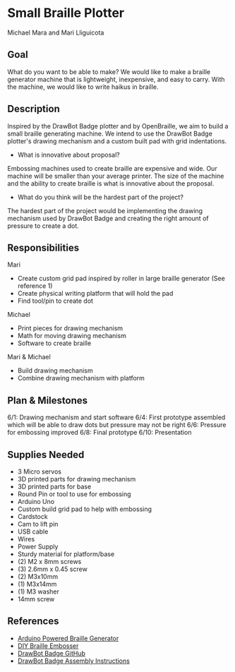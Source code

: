 Small Braille Plotter 
===========================
Michael Mara and Mari Lliguicota

Goal
---------

What do you want to be able to make?
We would like to make a braille generator machine that is lightweight, inexpensive, and easy to carry. With the machine, we would like to write haikus in braille. 

Description
---------
Inspired by the DrawBot Badge plotter and by OpenBraille, we aim to build a small braille generating machine. We intend to use the DrawBot Badge plotter's drawing mechanism and a custom built pad with grid indentations. 

* What is innovative about proposal?

Embossing machines used to create braille are expensive and wide. Our machine will be smaller than your average printer. The size of the machine and the ability to create braille is what is innovative about the proposal.

* What do you think will be the hardest part of the project?

The hardest part of the project would be implementing the drawing mechanism used by DrawBot Badge and creating the right amount of pressure to create a dot. 

Responsibilities
---------
Mari 
* Create custom grid pad inspired by roller in large braille generator (See reference 1)
* Create physical writing platform that will hold the pad
* Find tool/pin to create dot

Michael
* Print pieces for drawing mechanism
* Math for moving drawing mechanism
* Software to create braille

Mari & Michael
* Build drawing mechanism
* Combine drawing mechanism with platform

Plan & Milestones
---------
6/1: Drawing mechanism and start software
6/4: First prototype assembled which will be able to draw dots but pressure may not be right
6/6: Pressure for embossing improved
6/8: Final prototype
6/10: Presentation

Supplies Needed
---------
* 3 Micro servos
* 3D printed parts for drawing mechanism
* 3D printed parts for base
* Round Pin or tool to use for embossing
* Arduino Uno
* Custom build grid pad to help with embossing
* Cardstock
* Cam to lift pin
* USB cable
* Wires 
* Power Supply
* Sturdy material for platform/base
* (2) M2 x 8mm screws
* (3) 2.6mm x 0.45 screw
* (2) M3x10mm
* (1) M3x14mm 
* (1) M3 washer
* 14mm screw 

References
---------

* [Arduino Powered Braille Generator](https://blog.arduino.cc/2018/01/02/designing-an-arduino-powered-braille-generator/)   
* [DIY Braille Embosser](https://www.instructables.com/id/OpenBraille-a-DIY-Braille-Embosser/)   
* [DrawBot Badge GitHub](https://github.com/bdring/DrawBot_Badge)   
* [DrawBot Badge Assembly Instructions](https://github.com/bdring/DrawBot_Badge/wiki/Assembly-Instructions)   


